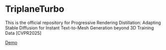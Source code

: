 # TriplaneTurbo
This is the official repository for Progressive Rendering Distillation: Adapting Stable Diffusion for Instant Text-to-Mesh Generation beyond 3D Training Data [CVPR2025]

[Demo](https://huggingface.co/spaces/ZhiyuanthePony/TriplaneTurbo)
